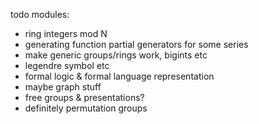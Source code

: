 todo modules:
- ring integers mod N
- generating function partial generators for some series
- make generic groups/rings work, bigints etc
- legendre symbol etc
- formal logic & formal language representation
- maybe graph stuff
- free groups & presentations?
- definitely permutation groups
